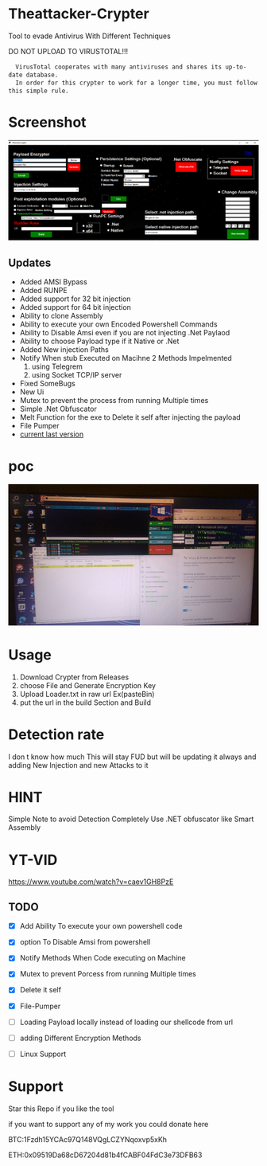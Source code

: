 # Theattacker-Crypter
Tool to evade Antivirus With Different Techniques

DO NOT UPLOAD TO VIRUSTOTAL!!!
```
  VirusTotal cooperates with many antiviruses and shares its up-to-date database.
  In order for this crypter to work for a longer time, you must follow this simple rule.
```

# Screenshot

![crypter](Crypter.PNG)


## Updates
- Added AMSI Bypass
- Added RUNPE
- Added support for  32 bit injection
- Added support for 64 bit injection
- Ability to clone Assembly 
- Ability to execute your own Encoded Powershell Commands
- Ability to Disable Amsi even if you are not injecting .Net Paylaod
- Ability to choose Payload type if it Native or .Net 
- Added New injection Paths
- Notify When stub Executed on Macihne 2 Methods Impelmented 
     1. using  Telegrem
     2. using  Socket TCP/IP server
- Fixed SomeBugs 
- New Ui
- Mutex to prevent the process from running Multiple times
- Simple .Net Obfuscator
- Melt Function for the exe to Delete it self after injecting the payload
- File Pumper
- [current last version](https://github.com/TheNewAttacker64/Theattacker-Crypter/releases/tag/0.8)

# poc

 ![POC](POC.jpg)

# Usage

1. Download Crypter from Releases
2. choose File and Generate Encryption Key
3. Upload Loader.txt in  raw url Ex(pasteBin)
4. put the url in the build Section and Build

# Detection rate 

 I don t know how much This will stay FUD but will be updating it always and adding New Injection and new Attacks to it 
 
 # HINT 
 
 Simple Note to avoid Detection Completely Use .NET obfuscator like Smart Assembly
 
 # YT-VID
 
 https://www.youtube.com/watch?v=caev1GH8PzE
 
  ## TODO

- [x] Add Ability To execute your own powershell code 
- [x] option To Disable Amsi from powershell 
- [x] Notify Methods When Code executing on Machine
- [x] Mutex to prevent Porcess from running Multiple times
- [x] Delete it self
- [x] File-Pumper 
- [ ] Loading Payload locally instead of loading our shellcode from url
- [ ] adding Different Encryption Methods 
- [ ] Linux Support

 
 # Support 
 
 Star this Repo if you like the tool
 
 if you want to support any of my work you could donate here 
 
 BTC:1Fzdh15YCAc97Q148VQgLCZYNqoxvp5xKh
 
 
 ETH:0x09519Da68cD67204d81b4fCABF04FdC3e73DFB63
